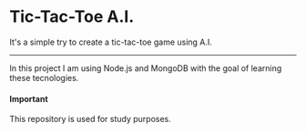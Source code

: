 # Tic-Tac-Toe A.I.

It's a simple try to create a tic-tac-toe game using A.I.

---

In this project I am using Node.js and MongoDB with the goal of learning these tecnologies.

#### Important
This repository is used for study purposes.
